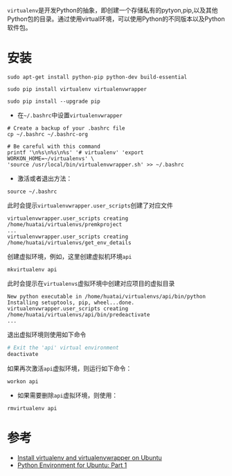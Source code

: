 `virtualenv`是开发Python的抽象，即创建一个存储私有的pytyon,pip,以及其他Python包的目录。通过使用virtual环境，可以使用Python的不同版本以及Python软件包。

# 安装

```
sudo apt-get install python-pip python-dev build-essential

sudo pip install virtualenv virtualenvwrapper

sudo pip install --upgrade pip
```

* 在`~/.bashrc`中设置`virtualenvwrapper`

```
# Create a backup of your .bashrc file
cp ~/.bashrc ~/.bashrc-org

# Be careful with this command
printf '\n%s\n%s\n%s' '# virtualenv' 'export WORKON_HOME=~/virtualenvs' \
'source /usr/local/bin/virtualenvwrapper.sh' >> ~/.bashrc
```

* 激活或者退出方法：

```
source ~/.bashrc
```

此时会提示`virtualenvwrapper.user_scripts`创建了对应文件

```
virtualenvwrapper.user_scripts creating /home/huatai/virtualenvs/premkproject
...
virtualenvwrapper.user_scripts creating /home/huatai/virtualenvs/get_env_details
```

创建虚拟环境，例如，这里创建虚拟机环境`api`

```
mkvirtualenv api
```

此时会提示在`virtualenvs`虚拟环境中创建对应项目的虚拟目录

```
New python executable in /home/huatai/virtualenvs/api/bin/python
Installing setuptools, pip, wheel...done.
virtualenvwrapper.user_scripts creating /home/huatai/virtualenvs/api/bin/predeactivate
...
```

退出虚拟环境则使用如下命令

```bash
# Exit the 'api' virtual environment
deactivate
```

如果再次激活`api`虚拟环境，则运行如下命令：

```
workon api
```

* 如果需要删除`api`虚拟环境，则使用：

```
rmvirtualenv api
```

# 参考

* [Install virtualenv and virtualenvwrapper on Ubuntu](http://exponential.io/blog/2015/02/10/install-virtualenv-and-virtualenvwrapper-on-ubuntu/)
* [Python Environment for Ubuntu: Part 1](http://web.archive.org/web/20160403233119/http://conjurecode.com/python-environment-for-ubuntu-part-1/)